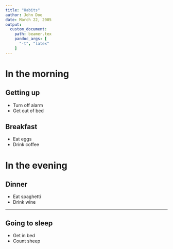 ```yaml
---
title: "Habits"
author: John Doe
date: March 22, 2005
output:
  custom_document:
    path: beamer.tex
    pandoc_args: [
      "-t", "latex"
    ]
---
```


# In the morning

## Getting up

- Turn off alarm
- Get out of bed

## Breakfast

- Eat eggs
- Drink coffee

# In the evening

## Dinner

- Eat spaghetti
- Drink wine

----

## Going to sleep

- Get in bed
- Count sheep
